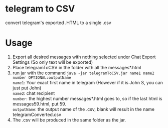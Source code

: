 # telegram to CSV
convert telegram's exported .HTML to a single .csv

# Usage
1. Export all desired messages with nothing selected under Chat Export Settings (So only text will be exported)
2. Place telegramToCSV in the folder with all the messages*.html
3. run jar with the command 
```java -jar telegramToCSV.jar name1 name2 number OPTIONAL:outputName```  
    ```name1```: Your exact first name in telegram (However if it is John S, you can just put John)  
    ```name2```: chat recipient  
    ```number```: the highest number messages*.html goes to, so if the last html is messages59.html, put 59.  
    ```outputName```: the output name of the .csv, blank will result in the name telegramConverted.csv
4. The .csv will be produced in the same folder as the jar.
